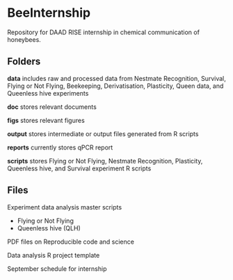 # BeeInternship
Repository for DAAD RISE internship in chemical communication of honeybees. 

## Folders

**data** includes raw and processed data from Nestmate Recognition, Survival, 
Flying or Not Flying, Beekeeping, Derivatisation, Plasticity, Queen data, and 
Queenless hive experiments 

**doc** stores relevant documents 

**figs** stores relevant figures

**output** stores intermediate or output files generated from R scripts

**reports** currently stores qPCR report

**scripts** stores Flying or Not Flying, Nestmate Recognition, Plasticity, 
Queenless hive, and Survival experiment R scripts

## Files

Experiment data analysis master scripts
  - Flying or Not Flying 
  - Queenless hive (QLH)
  
PDF files on Reproducible code and science

Data analysis R project template

September schedule for internship